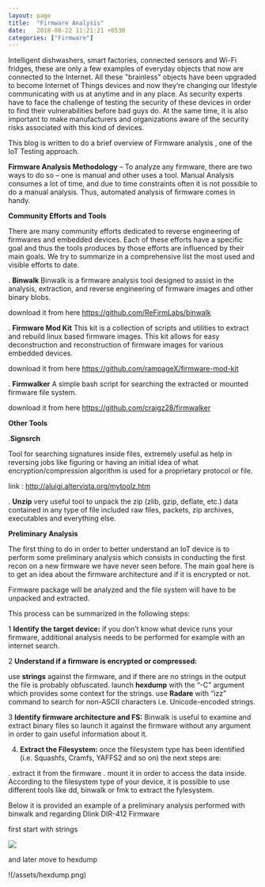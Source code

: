 ```yaml
---
layout: page
title:  "Firmware Analysis"
date:   2018-08-22 11:21:21 +0530
categories: ["Firmware"]
---
```

Intelligent dishwashers, smart factories, connected sensors and Wi-Fi fridges, these are only a few examples of everyday objects that now are connected to the Internet.
All these "brainless" objects have been upgraded to become Internet of Things devices and now they’re changing our lifestyle communicating with us at anytime and in any place.
As security experts have to face the challenge of testing the security of these devices in order to find their vulnerabilities before bad guys do.
At the same time, it is also important to make manufacturers and organizations aware of the security risks associated with this kind of devices.

This blog is written to do a brief overview of Firmware analysis , one of the IoT Testing approach.

**Firmware Analysis Methodology** – To analyze any firmware, there are two ways to do so – one is manual and other uses a tool. Manual Analysis consumes a lot of time, and due to time constraints often it is not possible to do a manual analysis. Thus, automated analysis of firmware comes in handy.

**Community Efforts and Tools**

There are many community efforts dedicated to reverse engineering of firmwares and embedded devices. Each of these efforts have a specific goal and thus the tools produces by those efforts are influenced by their main goals. We try to summarize in a comprehensive list the most used and visible efforts to date.

. **Binwalk**
Binwalk is a firmware analysis tool designed to assist in the analysis, extraction, and reverse engineering of firmware images and other binary blobs.

download it from here https://github.com/ReFirmLabs/binwalk

. **Firmware Mod Kit**
This kit is a collection of scripts and utilities to extract and rebuild linux based firmware images. This kit allows for easy deconstruction and reconstruction of firmware images for various embedded devices.

download it from here https://github.com/rampageX/firmware-mod-kit

. **Firmwalker** 
A simple bash script for searching the extracted or mounted firmware file system.

download it from here https://github.com/craigz28/firmwalker

**Other Tools**

.**Signsrch**

Tool for searching signatures inside files, extremely useful as help in reversing jobs like figuring or having an initial idea of what encryption/compression algorithm is used for a proprietary protocol or file.

link : http://aluigi.altervista.org/mytoolz.htm

. **Unzip**
very useful tool to unpack the zip (zlib, gzip, deflate, etc.) data contained in any type of file included raw files, packets, zip archives, executables and everything else.


**Preliminary Analysis**

The first thing to do in order to better understand an IoT device is to perform some preliminary analysis which consists in conducting the first recon on a new firmware we have never seen before.
The main goal here is to get an idea about the firmware architecture and if it is encrypted or not.

Firmware package will be analyzed and the file system will have to be unpacked and extracted.

This process can be summarized in the following steps:

1 **Identify the target device:** if you don’t know what device runs your firmware, additional analysis needs to be performed for example with an internet search.

2 **Understand if a firmware is encrypted or compressed:**

use **strings** against the firmware, and if there are no strings in the output the file is probably obfuscated. 
launch **hexdump** with the “-C” argument which provides some context for the strings. 
use **Radare** with “izz” command to search for non-ASCII characters i.e. Unicode-encoded strings.

3 **Identify firmware architecture and FS:** Binwalk is useful to examine and extract binary files so launch it against the firmware without any argument in order to gain useful information about it.

4. **Extract the Filesystem:** once the filesystem type has been identified (i.e. Squashfs, Cramfs, YAFFS2 and so on) the next steps are:

. extract it from the firmware 
. mount it in order to access the data inside. According to the filesystem type of your device, it is possible to use different tools like dd, binwalk or fmk to extract the fylesystem.

Below it is provided an example of a preliminary analysis performed with binwalk and regarding Dlink DIR-412 Firmware

first start with strings

![](/assets/afterstrings.png)

and later move to hexdump

!(/assets/hexdump.png)

